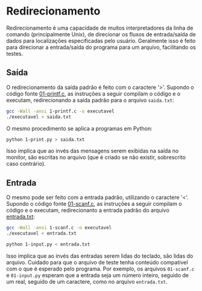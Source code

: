 Redirecionamento
================

Redirecionamento é uma capacidade de muitos interpretadores da linha de comando (principalmente Unix), de direcionar os fluxos de entrada/saída de dados para localizações especificadas pelo usuário. Geralmente isso é feito para direcionar a entrada/saída do programa para um arquivo, facilitando os testes.

Saída
-----

O redirecionamento da saída padrão é feito com o caractere '>'. Supondo o código fonte [01-printf.c](00_Saida/01-printf.c), as instruções a seguir compilam o código e o executam, redirecionando a saída padrão para o arquivo ```saida.txt```:

```bash
gcc -Wall -ansi 1-printf.c -o executavel
./executavel > saida.txt
```

O mesmo procedimento se aplica a programas em Python:

```bash
python 1-print.py > saida.txt
```

Isso implica que ao invés das mensagens serem exibidas na saída no monitor, são escritas no arquivo (que é criado se não existir, sobrescrito caso contrário).

Entrada
-------

O mesmo pode ser feito com a entrada padrão, utilizando o caractere '<'. Supondo o código fonte [01-scanf.c](02_Entrada/01-scanf.c), as instruções a seguir compilam o código e o executam, redirecionanto a entrada padrão do arquivo [entrada.txt](02_Entrada/entrada.txt):

```bash
gcc -Wall -ansi 1-scanf.c -o executavel
./executavel < entrada.txt
```

```bash
python 1-input.py < entrada.txt
```

Isso implica que ao invés das entradas serem lidas do teclado, são lidas do arquivo. Cuidado para que o arquivo de teste tenha conteúdo compatível com o que é esperado pelo programa. Por exemplo, os arquivos ```01-scanf.c``` e ```01-input.py``` esperam que a entrada seja um número inteiro, seguido de um real, seguido de um caractere, como no arquivo ```entrada.txt```.
